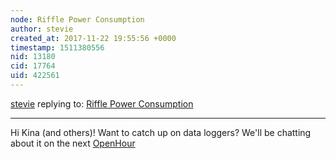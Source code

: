 ```yaml
---
node: Riffle Power Consumption
author: stevie
created_at: 2017-11-22 19:55:56 +0000
timestamp: 1511380556
nid: 13180
cid: 17764
uid: 422561
---
```




[stevie](../profile/stevie) replying to: [Riffle Power Consumption](../notes/kinasmith/06-09-2016/riffle-power-consumption)

----
Hi Kina (and others)! Want to catch up on data loggers? We'll be chatting about it on the next [OpenHour](www.publiclab.org/openhour)